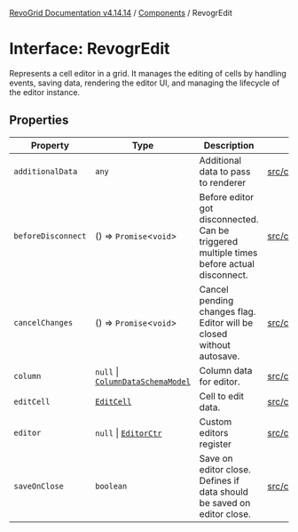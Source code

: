 [RevoGrid Documentation v4.14.14](README.md) / [Components](Namespace.Components.md) / RevogrEdit

# Interface: RevogrEdit

Represents a cell editor in a grid.
It manages the editing of cells by handling events, saving data, rendering the editor UI,
and managing the lifecycle of the editor instance.

## Properties

| Property | Type | Description | Defined in |
| ------ | ------ | ------ | ------ |
| `additionalData` | `any` | Additional data to pass to renderer | [src/components.d.ts:389](https://github.com/revolist/revogrid/blob/fdfe81f10fb07db00151f14190ac038aded766a8/src/components.d.ts#L389) |
| `beforeDisconnect` | () => `Promise`\<`void`\> | Before editor got disconnected. Can be triggered multiple times before actual disconnect. | [src/components.d.ts:393](https://github.com/revolist/revogrid/blob/fdfe81f10fb07db00151f14190ac038aded766a8/src/components.d.ts#L393) |
| `cancelChanges` | () => `Promise`\<`void`\> | Cancel pending changes flag. Editor will be closed without autosave. | [src/components.d.ts:397](https://github.com/revolist/revogrid/blob/fdfe81f10fb07db00151f14190ac038aded766a8/src/components.d.ts#L397) |
| `column` | `null` \| [`ColumnDataSchemaModel`](Interface.ColumnDataSchemaModel.md) | Column data for editor. | [src/components.d.ts:401](https://github.com/revolist/revogrid/blob/fdfe81f10fb07db00151f14190ac038aded766a8/src/components.d.ts#L401) |
| `editCell` | [`EditCell`](TypeAlias.EditCell.md) | Cell to edit data. | [src/components.d.ts:405](https://github.com/revolist/revogrid/blob/fdfe81f10fb07db00151f14190ac038aded766a8/src/components.d.ts#L405) |
| `editor` | `null` \| [`EditorCtr`](TypeAlias.EditorCtr.md) | Custom editors register | [src/components.d.ts:409](https://github.com/revolist/revogrid/blob/fdfe81f10fb07db00151f14190ac038aded766a8/src/components.d.ts#L409) |
| `saveOnClose` | `boolean` | Save on editor close. Defines if data should be saved on editor close. | [src/components.d.ts:413](https://github.com/revolist/revogrid/blob/fdfe81f10fb07db00151f14190ac038aded766a8/src/components.d.ts#L413) |
